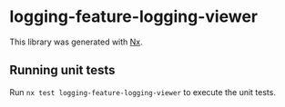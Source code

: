 # logging-feature-logging-viewer

This library was generated with [Nx](https://nx.dev).

## Running unit tests

Run `nx test logging-feature-logging-viewer` to execute the unit tests.
